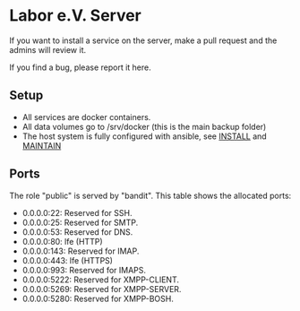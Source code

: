 Labor e.V. Server
=================

If you want to install a service on the server, make a pull request
and the admins will review it.

If you find a bug, please report it here.

Setup
-----

* All services are docker containers.
* All data volumes go to /srv/docker (this is the main backup folder)
* The host system is fully configured with ansible, see [INSTALL](INSTALL.md) and [MAINTAIN](MAINTAIN.md)


Ports
-----

The role "public" is served by "bandit".  This table shows the
allocated ports:

* 0.0.0.0:22: Reserved for SSH.
* 0.0.0.0:25: Reserved for SMTP.
* 0.0.0.0:53: Reserved for DNS.
* 0.0.0.0:80: lfe (HTTP)
* 0.0.0.0:143: Reserved for IMAP.
* 0.0.0.0:443: lfe (HTTPS)
* 0.0.0.0:993: Reserved for IMAPS.
* 0.0.0.0:5222: Reserved for XMPP-CLIENT.
* 0.0.0.0:5269: Reserved for XMPP-SERVER.
* 0.0.0.0:5280: Reserved for XMPP-BOSH.
